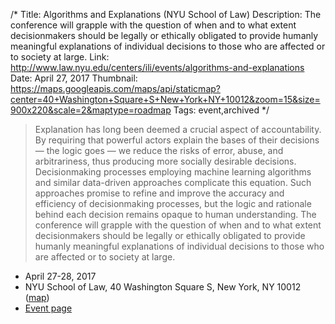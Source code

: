 /*
Title: Algorithms and Explanations (NYU School of Law)
Description: The conference will grapple with the question of when and to what extent decisionmakers should be legally or ethically obligated to provide humanly meaningful explanations of individual decisions to those who are affected or to society at large.
Link: http://www.law.nyu.edu/centers/ili/events/algorithms-and-explanations
Date: April 27, 2017
Thumbnail: https://maps.googleapis.com/maps/api/staticmap?center=40+Washington+Square+S+New+York+NY+10012&zoom=15&size=900x220&scale=2&maptype=roadmap
Tags: event,archived
*/


> Explanation has long been deemed a crucial aspect of accountability.  By requiring that powerful actors explain the bases of their decisions — the logic goes — we reduce the risks of error, abuse, and arbitrariness, thus producing more socially desirable decisions.  Decisionmaking processes employing machine learning algorithms and similar data-driven approaches complicate this equation.  Such approaches promise to refine and improve the accuracy and efficiency of decisionmaking processes, but the logic and rationale behind each decision remains opaque to human understanding.  The conference will grapple with the question of when and to what extent decisionmakers should be legally or ethically obligated to provide humanly meaningful explanations of individual decisions to those who are affected or to society at large.

- April 27-28, 2017
- NYU School of Law, 40 Washington Square S, New York, NY 10012 ([map](https://www.google.com/maps/dir/Current+Location/40+Washington+Square+S+New+York+NY+10012))
- [Event page](http://www.law.nyu.edu/centers/ili/events/algorithms-and-explanations)
